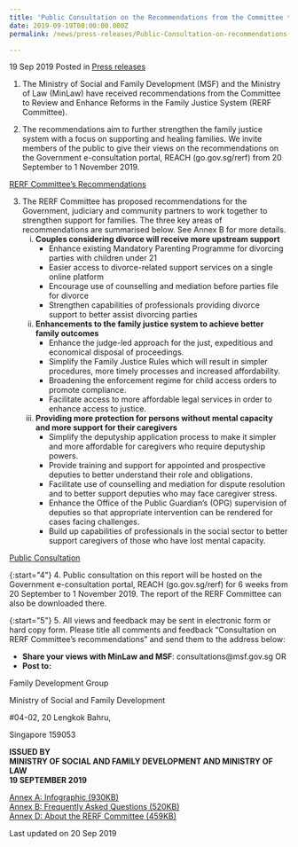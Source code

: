 ```yaml
---
title: 'Public Consultation on the Recommendations from the Committee to Review and Enhance Reforms in the Family Justice System'
date: 2019-09-19T00:00:00.000Z
permalink: /news/press-releases/Public-Consultation-on-recommendations-from-committee-to-review-and-enhance-reforms-in-family-justice-system

---
```



19 Sep 2019 Posted in [Press releases](/news/press-releases)


1. The Ministry of Social and Family Development (MSF) and the Ministry of Law (MinLaw) have received recommendations from the Committee to Review and Enhance Reforms in the Family Justice System (RERF Committee).

2. The recommendations aim to further strengthen the family justice system with a focus on supporting and healing families. We invite members of the public to give their views on the recommendations on the Government e-consultation portal, REACH (go.gov.sg/rerf) from 20 September to 1 November 2019.

<u>RERF Committee’s Recommendations</u>

<ol start="3">
<li>The RERF Committee has proposed recommendations for the Government, judiciary and community partners to work together to strengthen support for families. The three key areas of recommendations are summarised below. See Annex B for more details.

<ol style="list-style-type: lower-roman">
 <li><strong>Couples considering divorce will receive more upstream support</strong>
<ul>
<li> Enhance existing Mandatory Parenting Programme for divorcing parties with children under 21</li>
<li>Easier access to divorce-related support services on a single online platform</li>
<li>Encourage use of counselling and mediation before parties file for divorce</li>
<li>Strengthen capabilities of professionals providing divorce support to better assist divorcing parties </li>
</ul>
</li>
 <li><strong>Enhancements to the family justice system to achieve better family outcomes</strong>
<ul>
<li>Enhance the judge-led approach for the just, expeditious and economical disposal of proceedings.</li>
<li>Simplify the Family Justice Rules which will result in simpler procedures, more timely processes and increased affordability.</li>
<li>Broadening the enforcement regime for child access orders to promote compliance.</li>
<li>Facilitate access to more affordable legal services in order to enhance access to justice.</li>
 </ul>
 </li>
<li><strong>Providing more protection for persons without mental capacity and more support for their caregivers</strong>
<ul>
 <li>Simplify the deputyship application process to make it simpler and more affordable for caregivers who require deputyship powers.</li>
 <li>Provide training and support for appointed and prospective deputies to better understand their role and obligations.</li>
 <li> Facilitate use of counselling and mediation for dispute resolution and to better support deputies who may face caregiver stress.</li>
 <li> Enhance the Office of the Public Guardian’s (OPG) supervision of deputies so that appropriate intervention can be rendered for cases facing challenges.</li>
<li>Build up capabilities of professionals in the social sector to better support caregivers of those who have lost mental capacity.</li>
</ul>
    
 </li>
</ol>

</li>
</ol>


<u>Public Consultation</u>

{:start="4"}
4. Public consultation on this report will be hosted on the Government e-consultation portal, REACH (go.gov.sg/rerf)  for 6 weeks from 20 September to 1 November 2019. The report of the RERF Committee can also be downloaded there.

 
{:start="5"}
5. All views and feedback may be sent in electronic form or hard copy form. Please title all comments and feedback “Consultation on RERF Committee’s recommendations” and send them to the address below:

<ul>
<li><strong>Share your views with MinLaw and MSF</strong>: consultations@msf.gov.sg OR</li>
<li><strong>Post to:</strong></li>
</ul>


<p class="address-centered">Family Development Group</p>
<p class="address-centered">Ministry of Social and Family Development</p>
<p class="address-centered">#04-02, 20 Lengkok Bahru,</p>
<p class="address-centered">Singapore 159053</p>



**ISSUED BY**  
**MINISTRY OF SOCIAL AND FAMILY DEVELOPMENT AND MINISTRY OF LAW**  
**19 SEPTEMBER 2019**  

[Annex A: Infographic (930KB)](/files/news/press-releases/2019/09/RERFInfographic.jpg)  
[Annex B: Frequently Asked Questions (520KB)](/files/news/press-releases/2019/09/RERFANNEXB.pdf)  
[Annex D: About the RERF Committee (459KB)](/files/news/press-releases/2019/09/RERFANNEXD.pdf)  


<p class="right-side-updated">Last updated on 20 Sep 2019</p>
